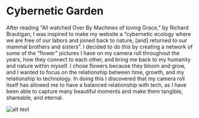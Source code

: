 # Cybernetic Garden

After reading “All watched Over By Machines of loving Grace,” by Richard Brautigan, I was inspired to make my website a “cybernetic ecology where we are free of our labors and joined back to nature, [and] returned to our mammal brothers and sisters”. I decided to do this by creating a network of some of the “flower” pictures I have on my camera roll throughout the years, how they connect to each other, and bring me back to my humanity and nature within myself. I chose flowers because they bloom and grow, and I wanted to focus on the relationship between time, growth, and my relationship to technology. In doing this I discovered that my camera roll itself has allowed me to have a balanced relationship with tech, as I have been able to capture many beautiful moments and make them tangible, shareable, and eternal.

![alt text](relative/path/to/1.jpg?raw=true "Title")
